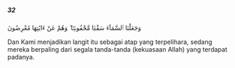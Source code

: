 ##### 32

<span class="ayah">وَجَعَلْنَا ٱلسَّمَآءَ سَقْفًۭا مَّحْفُوظًۭا ۖ وَهُمْ عَنْ ءَايَٰتِهَا مُعْرِضُونَ</span>

<span class="ayah_translation">Dan Kami menjadikan langit itu sebagai atap yang terpelihara, sedang mereka berpaling dari segala tanda-tanda (kekuasaan Allah) yang terdapat padanya.</span>
